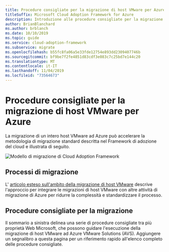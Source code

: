 ```yaml
---
title: Procedure consigliate per la migrazione di host VMware per Azure
titleSuffix: Microsoft Cloud Adoption Framework for Azure
description: Introduzione alle procedure consigliate per la migrazione degli host VMware per Azure
author: BrianBlanchard
ms.author: brblanch
ms.date: 10/10/2019
ms.topic: guide
ms.service: cloud-adoption-framework
ms.subservice: migrate
ms.openlocfilehash: b55fc8fa06a5e33fde12754e893dd2309407746b
ms.sourcegitcommit: bf9be7f2fe4851d83cdf3e083c7c25bd7e144c20
ms.translationtype: MT
ms.contentlocale: it-IT
ms.lasthandoff: 11/04/2019
ms.locfileid: "73564673"
---
```

# <a name="vmware-host-migration-best-practices-for-azure"></a>Procedure consigliate per la migrazione di host VMware per Azure

La migrazione di un intero host VMware ad Azure può accelerare la metodologia di migrazione standard descritta nel Framework di adozione del cloud e illustrata di seguito.

![Modello di migrazione di Cloud Adoption Framework](../../_images/operational-transformation-migrate.png)

## <a name="migration-processes"></a>Processi di migrazione

L' [articolo esteso sull'ambito della migrazione di host VMware](../expanded-scope/vmware-host.md) descrive l'approccio per integrare le migrazioni di host VMware con altre attività di migrazione di Azure per ridurre la complessità e standardizzare il processo.

## <a name="migration-best-practices"></a>Procedure consigliate per la migrazione

Il sommario a sinistra delinea una serie di procedure consigliate tra più proprietà Web Microsoft, che possono guidare l'esecuzione della migrazione di host VMware ad Azure VMware Solutions (AVS). Aggiungere un segnalibro a questa pagina per un riferimento rapido all'elenco completo delle procedure consigliate.

